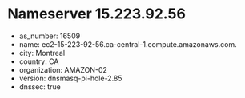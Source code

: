 # Nameserver 15.223.92.56

* as_number: 16509
* name: ec2-15-223-92-56.ca-central-1.compute.amazonaws.com.
* city: Montreal
* country: CA
* organization: AMAZON-02
* version: dnsmasq-pi-hole-2.85
* dnssec: true
